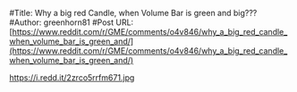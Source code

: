 #Title: Why a big red Candle, when Volume Bar is green and big???
#Author: greenhorn81
#Post URL: [https://www.reddit.com/r/GME/comments/o4v846/why_a_big_red_candle_when_volume_bar_is_green_and/](https://www.reddit.com/r/GME/comments/o4v846/why_a_big_red_candle_when_volume_bar_is_green_and/)


https://i.redd.it/2zrco5rrfm671.jpg
